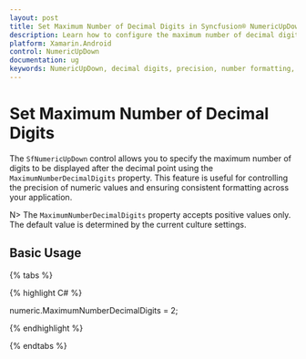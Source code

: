 ```yaml
---
layout: post
title: Set Maximum Number of Decimal Digits in Syncfusion® NumericUpDown Control for Xamarin.Android
description: Learn how to configure the maximum number of decimal digits to be displayed in the NumericUpDown control.
platform: Xamarin.Android
control: NumericUpDown
documentation: ug
keywords: NumericUpDown, decimal digits, precision, number formatting, decimal places
---
```

# Set Maximum Number of Decimal Digits

The `SfNumericUpDown` control allows you to specify the maximum number of digits to be displayed after the decimal point using the `MaximumNumberDecimalDigits` property. This feature is useful for controlling the precision of numeric values and ensuring consistent formatting across your application.

N> The `MaximumNumberDecimalDigits` property accepts positive values only. The default value is determined by the current culture settings.

## Basic Usage
{% tabs %}

{% highlight C# %}

numeric.MaximumNumberDecimalDigits = 2;

{% endhighlight %}

{% endtabs %}
